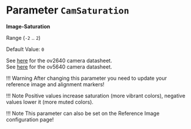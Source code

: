 # Parameter `CamSaturation`

**Image-Saturation**

Range (`-2` .. `2`)

Default Value: `0`

See [here](../datasheets/Camera.ov2640_ds_1.8_.pdf) for the ov2640 camera datasheet.<br>
See [here](../datasheets/OV5640_datasheet.pdf) for the ov5640 camera datasheet.

!!! Warning
    After changing this parameter you need to update your reference image and alignment markers!

!!! Note
    Positive values increase saturation (more vibrant colors), negative values lower it (more muted colors).

!!! Note
    This parameter can also be set on the Reference Image configuration page!
